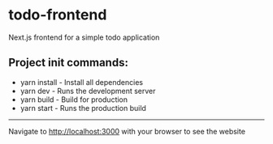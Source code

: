 # todo-frontend
Next.js frontend for a simple todo application

## Project init commands: 

 - yarn install - Install all dependencies
 - yarn dev - Runs the development server
 - yarn build - Build for production
 - yarn start - Runs the production build

---
Navigate to [http://localhost:3000](http://localhost:3000) with your browser to see the website
